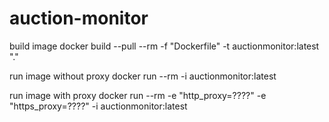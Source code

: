 # auction-monitor

build image 
docker build --pull --rm -f "Dockerfile" -t auctionmonitor:latest "."

run image without proxy
docker run --rm -i auctionmonitor:latest


run image with proxy
docker run --rm -e "http_proxy=????" -e "https_proxy=????" -i auctionmonitor:latest